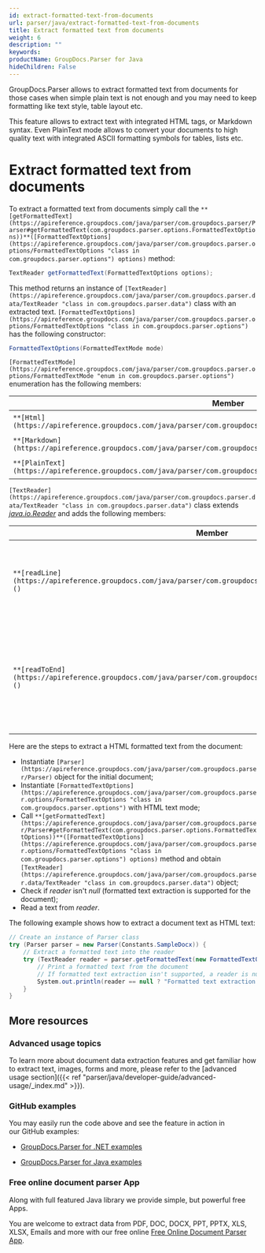 ```yaml
---
id: extract-formatted-text-from-documents
url: parser/java/extract-formatted-text-from-documents
title: Extract formatted text from documents
weight: 6
description: ""
keywords: 
productName: GroupDocs.Parser for Java
hideChildren: False
---
```

GroupDocs.Parser allows to extract formatted text from documents for those cases when simple plain text is not enough and you may need to keep formatting like text style, table layout etc.

This feature allows to extract text with integrated HTML tags, or Markdown syntax. Even PlainText mode allows to convert your documents to high quality text with integrated ASCII formatting symbols for tables, lists etc.

# Extract formatted text from documents

To extract a formatted text from documents simply call the `**[getFormattedText](https://apireference.groupdocs.com/java/parser/com.groupdocs.parser/Parser#getFormattedText(com.groupdocs.parser.options.FormattedTextOptions))**([FormattedTextOptions](https://apireference.groupdocs.com/java/parser/com.groupdocs.parser.options/FormattedTextOptions "class in com.groupdocs.parser.options") options)` method:

```csharp
TextReader getFormattedText(FormattedTextOptions options);

```

This method returns an instance of `[TextReader](https://apireference.groupdocs.com/java/parser/com.groupdocs.parser.data/TextReader "class in com.groupdocs.parser.data")` class with an extracted text. `[FormattedTextOptions](https://apireference.groupdocs.com/java/parser/com.groupdocs.parser.options/FormattedTextOptions "class in com.groupdocs.parser.options")` has the following constructor:

```csharp
FormattedTextOptions(FormattedTextMode mode)

```

`[FormattedTextMode](https://apireference.groupdocs.com/java/parser/com.groupdocs.parser.options/FormattedTextMode "enum in com.groupdocs.parser.options")` enumeration has the following members:

| Member | Description |
| --- | --- |
| `**[Html](https://apireference.groupdocs.com/java/parser/com.groupdocs.parser.options/FormattedTextMode#Html)**` | HTML format. |
| `**[Markdown](https://apireference.groupdocs.com/java/parser/com.groupdocs.parser.options/FormattedTextMode#Markdown)**` | Markdown format. |
| `**[PlainText](https://apireference.groupdocs.com/java/parser/com.groupdocs.parser.options/FormattedTextMode#PlainText)**` | Plain text format. |

`[TextReader](https://apireference.groupdocs.com/java/parser/com.groupdocs.parser.data/TextReader "class in com.groupdocs.parser.data")` class extends  [*java.io.Reader*](http://docs.oracle.com/javase/7/docs/api/java/io/Reader.html?is-external=true) and adds the following members:

| Member | Description |
| --- | --- |
| `**[readLine](https://apireference.groupdocs.com/java/parser/com.groupdocs.parser.data/TextReader#readLine())**()` | Reads a line of characters from the text reader and returns the data as a string. |
| `**[readToEnd](https://apireference.groupdocs.com/java/parser/com.groupdocs.parser.data/TextReader#readToEnd())**()` | Reads all characters from the current position to the end of the text reader and returns them as one string. |

Here are the steps to extract a HTML formatted text from the document:

*   Instantiate `[Parser](https://apireference.groupdocs.com/java/parser/com.groupdocs.parser/Parser)` object for the initial document;
*   Instantiate `[FormattedTextOptions](https://apireference.groupdocs.com/java/parser/com.groupdocs.parser.options/FormattedTextOptions "class in com.groupdocs.parser.options")` with HTML text mode;
*   Call `**[getFormattedText](https://apireference.groupdocs.com/java/parser/com.groupdocs.parser/Parser#getFormattedText(com.groupdocs.parser.options.FormattedTextOptions))**([FormattedTextOptions](https://apireference.groupdocs.com/java/parser/com.groupdocs.parser.options/FormattedTextOptions "class in com.groupdocs.parser.options") options)` method and obtain `[TextReader](https://apireference.groupdocs.com/java/parser/com.groupdocs.parser.data/TextReader "class in com.groupdocs.parser.data")` object;
*   Check if *reader* isn't *null* (formatted text extraction is supported for the document);
*   Read a text from *reader*.

The following example shows how to extract a document text as HTML text:

```csharp
// Create an instance of Parser class
try (Parser parser = new Parser(Constants.SampleDocx)) {
    // Extract a formatted text into the reader
    try (TextReader reader = parser.getFormattedText(new FormattedTextOptions(FormattedTextMode.Html))) {
        // Print a formatted text from the document
        // If formatted text extraction isn't supported, a reader is null
        System.out.println(reader == null ? "Formatted text extraction isn't suppported" : reader.readToEnd());
    }
}

```

## More resources

### Advanced usage topics

To learn more about document data extraction features and get familiar how to extract text, images, forms and more, please refer to the [advanced usage section]({{< ref "parser/java/developer-guide/advanced-usage/_index.md" >}}).

### GitHub examples

You may easily run the code above and see the feature in action in our GitHub examples:

*   [GroupDocs.Parser for .NET examples](https://github.com/groupdocs-parser/GroupDocs.Parser-for-.NET)
    
*   [GroupDocs.Parser for Java examples](https://github.com/groupdocs-parser/GroupDocs.Parser-for-Java)
    

### Free online document parser App

Along with full featured Java library we provide simple, but powerful free Apps.

You are welcome to extract data from PDF, DOC, DOCX, PPT, PPTX, XLS, XLSX, Emails and more with our free online [Free Online Document Parser App](https://wiki.lisbon.dynabic.com/pages/viewpage.action?pageId=30050825).
